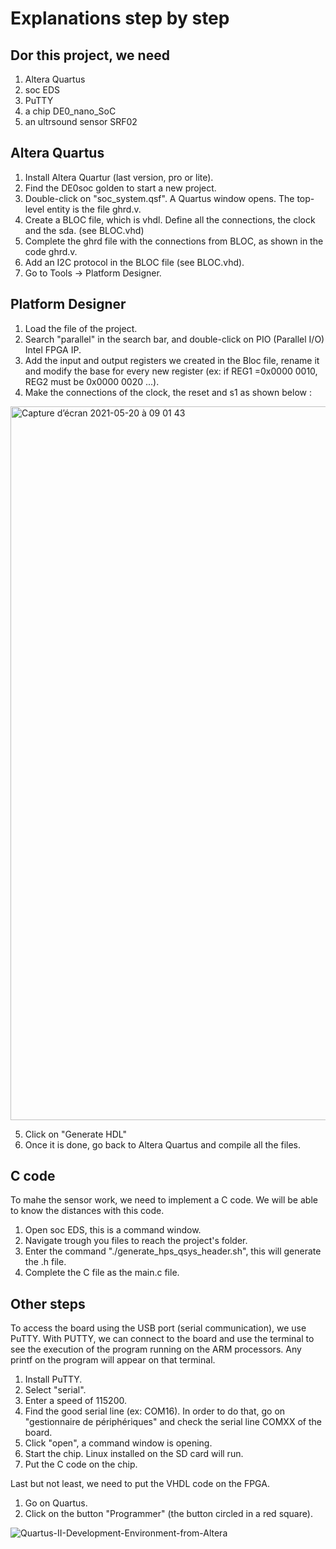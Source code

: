 # Explanations step by step

## Dor this project, we need
1) Altera Quartus
2) soc EDS
3) PuTTY
4) a chip DE0_nano_SoC
5) an ultrsound sensor SRF02

## Altera Quartus
1) Install Altera Quartur (last version, pro or lite).
2) Find the DE0soc golden to start a new project.
3) Double-click on "soc_system.qsf". A Quartus window opens. The top-level entity is the file ghrd.v.
4) Create a BLOC file, which is vhdl. Define all the connections, the clock and the sda. (see BLOC.vhd)
5) Complete the ghrd file with the connections from BLOC, as shown in the code ghrd.v.
6) Add an I2C protocol in the BLOC file (see BLOC.vhd).
7) Go to Tools -> Platform Designer.

## Platform Designer
1) Load the file of the project.
2) Search "parallel" in the search bar, and double-click on PIO (Parallel I/O) Intel FPGA IP.
3) Add the input and output registers we created in the Bloc file, rename it and modify the base for every new register (ex: if REG1 =0x0000 0010, REG2 must be 0x0000 0020 ...).
4) Make the connections of the clock, the reset and s1 as shown below :

<img width="1142" alt="Capture d’écran 2021-05-20 à 09 01 43" src="https://user-images.githubusercontent.com/83776433/118933878-00f97900-b94a-11eb-8e8f-30ff2183822e.png">

5) Click on "Generate HDL"
6) Once it is done, go back to Altera Quartus and compile all the files.

## C code
To mahe the sensor work, we need to implement a C code. We will be able to know the distances with this code.

1) Open soc EDS, this is a command window.
2) Navigate trough you files to reach the project's folder.
3) Enter the command "./generate_hps_qsys_header.sh", this will generate the .h file.
4) Complete the C file as the main.c file.

## Other steps
To access the board using the USB port (serial communication), we use PuTTY. With PUTTY, we can connect to the board and use the terminal to see the execution of the program running on the ARM processors. Any printf on the program will appear on that terminal.

1) Install PuTTY.
2) Select "serial".
3) Enter a speed of 115200.
4) Find the good serial line (ex: COM16). In order to do that, go on "gestionnaire de périphériques" and check the serial line COMXX of the board.
5) Click "open", a command window is opening.
6) Start the chip. Linux installed on the SD card will run.
7) Put the C code on the chip.

Last but not least, we need to put the VHDL code on the FPGA.

1) Go on Quartus.
2) Click on the button "Programmer" (the button circled in a red square).

![Quartus-II-Development-Environment-from-Altera](https://user-images.githubusercontent.com/83776433/118959218-68bbbe00-b962-11eb-9f57-33a97dec61fd.png)
